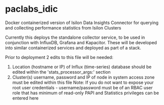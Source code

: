 # paclabs_idic
Docker containerized version of Isilon Data Insights Connector for querying and collecting performance statistics from Isilon Clusters

Currently this deploys the standalone collector service, to be used in conjunction with InfluxDB, Grafana and Kapacitor.
These will be developed into similar containerized services and deployed as part of a stack. 

Prior to deployment 2 edits to this file will be needed:
1. Location (hostname or IP) of Influx (time-series) database should be edited within the 'stats_processor_args:' section
2. Cluster(s) username, password and IP of node in system access zone must be edited within this file
Note: If you do not want to expose your root user credentials - username/password must be of an RBAC user role that has minimum of read-only PAPI and Statistics privileges can be entered here
